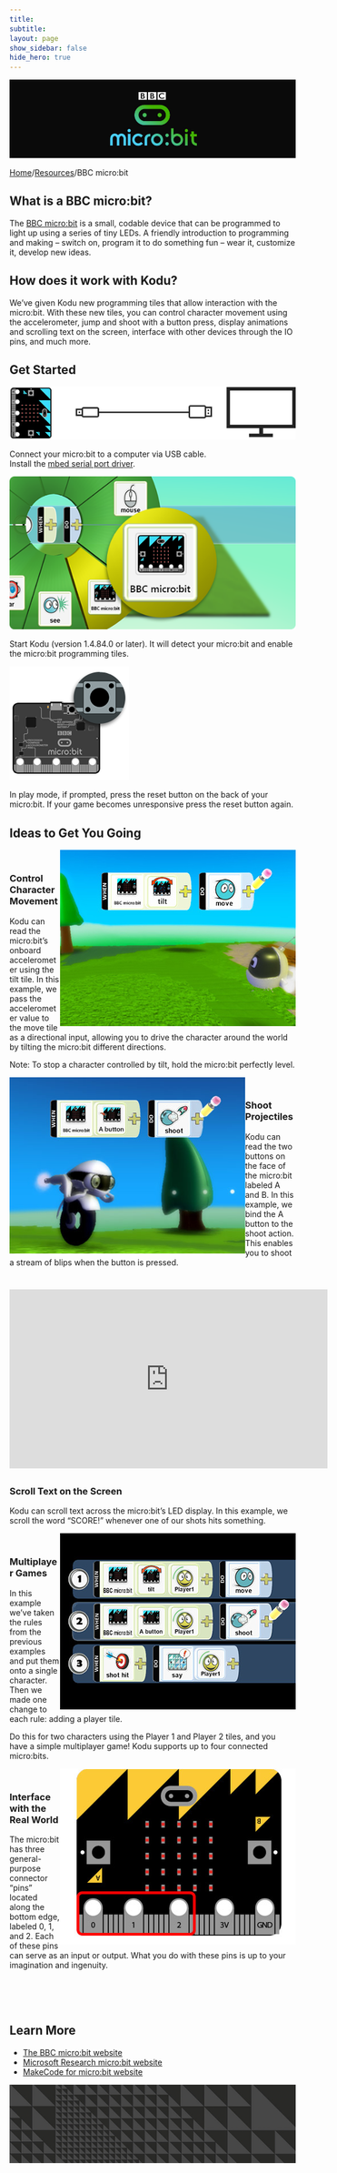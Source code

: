 ```yaml
---
title:
subtitle:
layout: page
show_sidebar: false
hide_hero: true
---
```


![BBC micro:bit](microbit_header.jpg)

[Home](../..)/[Resources](..)/BBC micro:bit

## What is a BBC micro:bit?
The [BBC micro:bit](http://microbit.org/) is a small, codable device that can be programmed to light up using a series of tiny LEDs. A friendly introduction to programming and making – switch on, program it to do something fun – wear it, customize it, develop new ideas.

## How does it work with Kodu?
We’ve given Kodu new programming tiles that allow interaction with the micro:bit. With these new tiles, you can control character movement using the accelerometer, jump and shoot with a button press, display animations and scrolling text on the screen, interface with other devices through the IO pins, and much more.

## Get Started
![Connect](connect_microbit.png)

Connect your micro:bit to a computer via USB cable.<br>
Install the [mbed serial port driver](https://developer.mbed.org/media/downloads/drivers/mbedWinSerial_16466.exe).

![Tiles](microbit_tiles.png)

Start Kodu (version 1.4.84.0 or later). It will detect your micro:bit and enable
the micro:bit programming tiles.

![Reset](reset_microbit.png)

In play mode, if prompted, press the reset button on the back of
your micro:bit. If your game becomes unresponsive press
the reset button again.

## Ideas to Get You Going

<p>
  <img src="movement.jpg" align="right"/><br>
  <h3>Control Character Movement</h3>
  Kodu can read the micro:bit’s onboard accelerometer using the tilt tile. In this example, we pass the accelerometer value to the move tile as a directional input, allowing you to drive the character around the world by tilting the micro:bit different directions.
  
  Note: To stop a character controlled by tilt, hold the micro:bit perfectly level.
</p>

<p>
  <img src="shoot.jpg" align="left"/><br>
  <h3>Shoot Projectiles</h3>
  Kodu can read the two buttons on the face of the micro:bit labeled A and B. In this example, we bind the A button to the shoot action. This enables you to shoot a stream of blips when the button is pressed.
</p>

<p>
  <div id="kodu" align="left">
    <h1>
      <iframe width="560" height="315" src="https://www.youtube.com/embed/4qwnOglsS3A" frameborder="0" allowfullscreen=""></iframe>
    </h1>
  </div>
  <h3>Scroll Text on the Screen</h3>
  Kodu can scroll text across the micro:bit’s LED display. In this example, we scroll the word “SCORE!” whenever one of our shots hits something.
</p>

<p>
  <img src="scroll_text.jpg" align="right"/><br>
  <h3>Multiplayer Games</h3>
  In this example we’ve taken the rules from the previous examples and put them onto a single character. Then we made one change to each rule: adding a player tile.
  
  Do this for two characters using the Player 1 and Player 2 tiles, and you have a simple multiplayer game! Kodu supports up to four connected micro:bits.
</p>

<img src="microbit_interface.jpg" align="right"/><br>
### Interface with the Real World
The micro:bit has three general-purpose connector “pins” located along the bottom edge, labeled 0, 1, and 2. Each of these pins can serve as an input or output. What you do with these pins is up to your imagination and ingenuity.

<br><br><br>
## Learn More
* [The BBC micro:bit website](http://microbit.org/)
* [Microsoft Research micro:bit website](http://research.microsoft.com/microbit)
* [MakeCode for micro:bit website](https://makecode.microbit.org/)

![BBC micro:bit](microbit_footer.jpg)
